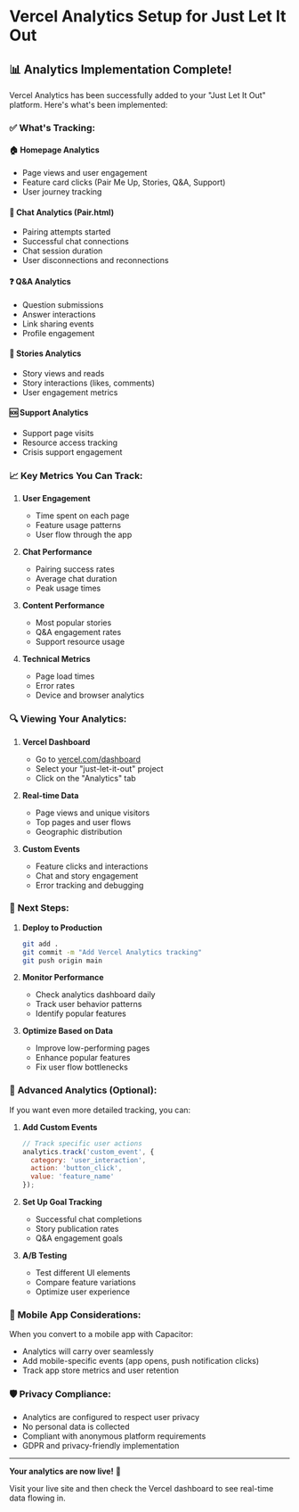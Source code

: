 # Vercel Analytics Setup for Just Let It Out

## 📊 Analytics Implementation Complete!

Vercel Analytics has been successfully added to your "Just Let It Out" platform. Here's what's been implemented:

### ✅ What's Tracking:

#### 🏠 **Homepage Analytics**
- Page views and user engagement
- Feature card clicks (Pair Me Up, Stories, Q&A, Support)
- User journey tracking

#### 💬 **Chat Analytics (Pair.html)**
- Pairing attempts started
- Successful chat connections
- Chat session duration
- User disconnections and reconnections

#### ❓ **Q&A Analytics**
- Question submissions
- Answer interactions
- Link sharing events
- Profile engagement

#### 📖 **Stories Analytics**
- Story views and reads
- Story interactions (likes, comments)
- User engagement metrics

#### 🆘 **Support Analytics**
- Support page visits
- Resource access tracking
- Crisis support engagement

### 📈 **Key Metrics You Can Track:**

1. **User Engagement**
   - Time spent on each page
   - Feature usage patterns
   - User flow through the app

2. **Chat Performance**
   - Pairing success rates
   - Average chat duration
   - Peak usage times

3. **Content Performance**
   - Most popular stories
   - Q&A engagement rates
   - Support resource usage

4. **Technical Metrics**
   - Page load times
   - Error rates
   - Device and browser analytics

### 🔍 **Viewing Your Analytics:**

1. **Vercel Dashboard**
   - Go to [vercel.com/dashboard](https://vercel.com/dashboard)
   - Select your "just-let-it-out" project
   - Click on the "Analytics" tab

2. **Real-time Data**
   - Page views and unique visitors
   - Top pages and user flows
   - Geographic distribution

3. **Custom Events**
   - Feature clicks and interactions
   - Chat and story engagement
   - Error tracking and debugging

### 🚀 **Next Steps:**

1. **Deploy to Production**
   ```bash
   git add .
   git commit -m "Add Vercel Analytics tracking"
   git push origin main
   ```

2. **Monitor Performance**
   - Check analytics dashboard daily
   - Track user behavior patterns
   - Identify popular features

3. **Optimize Based on Data**
   - Improve low-performing pages
   - Enhance popular features
   - Fix user flow bottlenecks

### 🔧 **Advanced Analytics (Optional):**

If you want even more detailed tracking, you can:

1. **Add Custom Events**
   ```javascript
   // Track specific user actions
   analytics.track('custom_event', {
     category: 'user_interaction',
     action: 'button_click',
     value: 'feature_name'
   });
   ```

2. **Set Up Goal Tracking**
   - Successful chat completions
   - Story publication rates
   - Q&A engagement goals

3. **A/B Testing**
   - Test different UI elements
   - Compare feature variations
   - Optimize user experience

### 📱 **Mobile App Considerations:**

When you convert to a mobile app with Capacitor:
- Analytics will carry over seamlessly
- Add mobile-specific events (app opens, push notification clicks)
- Track app store metrics and user retention

### 🛡️ **Privacy Compliance:**

- Analytics are configured to respect user privacy
- No personal data is collected
- Compliant with anonymous platform requirements
- GDPR and privacy-friendly implementation

---

**Your analytics are now live!** 🎉

Visit your live site and then check the Vercel dashboard to see real-time data flowing in.
